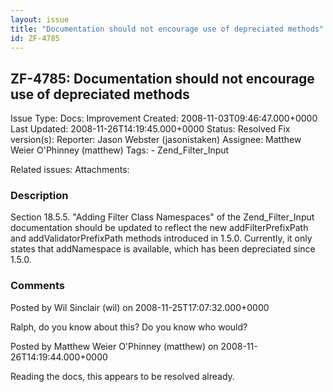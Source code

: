```yaml
---
layout: issue
title: "Documentation should not encourage use of depreciated methods"
id: ZF-4785
---
```


ZF-4785: Documentation should not encourage use of depreciated methods
----------------------------------------------------------------------

 Issue Type: Docs: Improvement Created: 2008-11-03T09:46:47.000+0000 Last Updated: 2008-11-26T14:19:45.000+0000 Status: Resolved Fix version(s): 
 Reporter:  Jason Webster (jasonistaken)  Assignee:  Matthew Weier O'Phinney (matthew)  Tags: - Zend\_Filter\_Input
 
 Related issues: 
 Attachments: 
### Description

Section 18.5.5. "Adding Filter Class Namespaces" of the Zend\_Filter\_Input documentation should be updated to reflect the new addFilterPrefixPath and addValidatorPrefixPath methods introduced in 1.5.0. Currently, it only states that addNamespace is available, which has been depreciated since 1.5.0.

 

 

### Comments

Posted by Wil Sinclair (wil) on 2008-11-25T17:07:32.000+0000

Ralph, do you know about this? Do you know who would?

 

 

Posted by Matthew Weier O'Phinney (matthew) on 2008-11-26T14:19:44.000+0000

Reading the docs, this appears to be resolved already.

 

 
